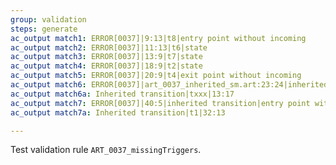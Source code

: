 ```yaml
---
group: validation
steps: generate
ac_output match1: ERROR[0037]|9:13|t8|entry point without incoming
ac_output match2: ERROR[0037]|11:13|t6|state
ac_output match3: ERROR[0037]|13:9|t7|state
ac_output match4: ERROR[0037]|18:9|t2|state
ac_output match5: ERROR[0037]|20:9|t4|exit point without incoming
ac_output match6: ERROR[0037]|art_0037_inherited_sm.art:23:24|inherited transition|entry point without incoming
ac_output match6a: Inherited transition|txxx|13:17
ac_output match7: ERROR[0037]|40:5|inherited transition|entry point without incoming
ac_output match7a: Inherited transition|t1|32:13

---
```

Test validation rule `ART_0037_missingTriggers`.
